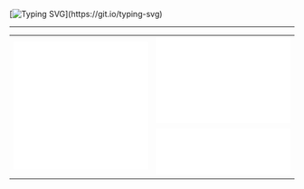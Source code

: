 [![Typing SVG](https://readme-typing-svg.herokuapp.com?font=Fira+Code&pause=100&color=fe448f&center=true&vCenter=true&width=1000&lines=welcome;casidy.cc;)](https://git.io/typing-svg)
<hr/>
<div align="center">
 <table>
   <tr>
     <td rowspan=2> <img src="https://github.com/sxck36/sxck36/blob/main/github-metrics.svg" /> </td>
     <td> 
	     <img src="https://github.com/sxck36/sxck36/blob/main/metrics.plugin.isocalendar.fullyear.svg" /> 
     </td>
   </tr>
	<tr>
		<td><img src="https://github.com/sxck36/sxck36/blob/main/metrics.plugin.languages.svg" /></td> 
	</tr>
 </table>
</div>

